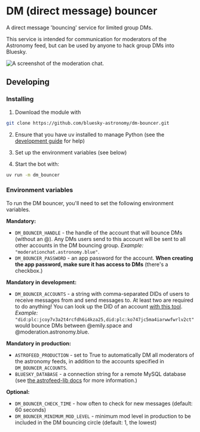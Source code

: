 # DM (direct message) bouncer

A direct message 'bouncing' service for limited group DMs. 

This service is intended for communication for moderators of the Astronomy feed, but can be used by anyone to hack group DMs into Bluesky.

![A screenshot of the moderation chat.](https://github.com/user-attachments/assets/deedf4e0-7f10-4f46-843e-fe2b4dfa939a)


## Developing

### Installing

1. Download the module with

```bash
git clone https://github.com/bluesky-astronomy/dm-bouncer.git
```

2. Ensure that you have uv installed to manage Python (see the [development guide](https://github.com/bluesky-astronomy/development-guide) for help)

3. Set up the environment variables (see below)

4. Start the bot with:

```bash
uv run -m dm_bouncer
```

### Environment variables

To run the DM bouncer, you'll need to set the following environment variables.

**Mandatory:**
* `DM_BOUNCER_HANDLE` - the handle of the account that will bounce DMs (without an @). Any DMs users send to this account will be sent to all other accounts in the DM bouncing group. _Example:_ `"moderationchat.astronomy.blue"`.
* `DM_BOUNCER_PASSWORD` - an app password for the account. **When creating the app password, make sure it has access to DMs** (there's a checkbox.)

**Mandatory in development:**
* `DM_BOUNCER_ACCOUNTS` - a string with comma-separated DIDs of users to receive messages from and send messages to. At least two are required to do anything! You can look up the DID of an account [with this tool](https://bsky-debug.app/handle?handle=astronomy.blue). _Example:_ `"did:plc:jcoy7v3a2t4rcfdh6i4kza25,did:plc:ko747jc5ma4iarwwfwrlv2ct"` would bounce DMs between @emily.space and @moderation.astronomy.blue.

**Mandatory in production:**
* `ASTROFEED_PRODUCTION` - set to True to automatically DM all moderators of the astronomy feeds, in addition to the accounts specified in `DM_BOUNCER_ACCOUNTS`.
* `BLUESKY_DATABASE` - a connection string for a remote MySQL database (see [the astrofeed-lib docs](https://github.com/bluesky-astronomy/astrofeed-lib) for more information.)

**Optional:**
* `DM_BOUNCER_CHECK_TIME` - how often to check for new messages (default: 60 seconds)
* `DM_BOUNCER_MINIMUM_MOD_LEVEL` - minimum mod level in production to be included in the DM bouncing circle (default: 1, the lowest)
